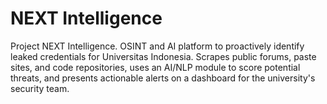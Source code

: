 # NEXT Intelligence
Project NEXT Intelligence. OSINT and AI platform to proactively identify leaked credentials for Universitas Indonesia. Scrapes public forums, paste sites, and code repositories, uses an AI/NLP module to score potential threats, and presents actionable alerts on a dashboard for the university's security team.
